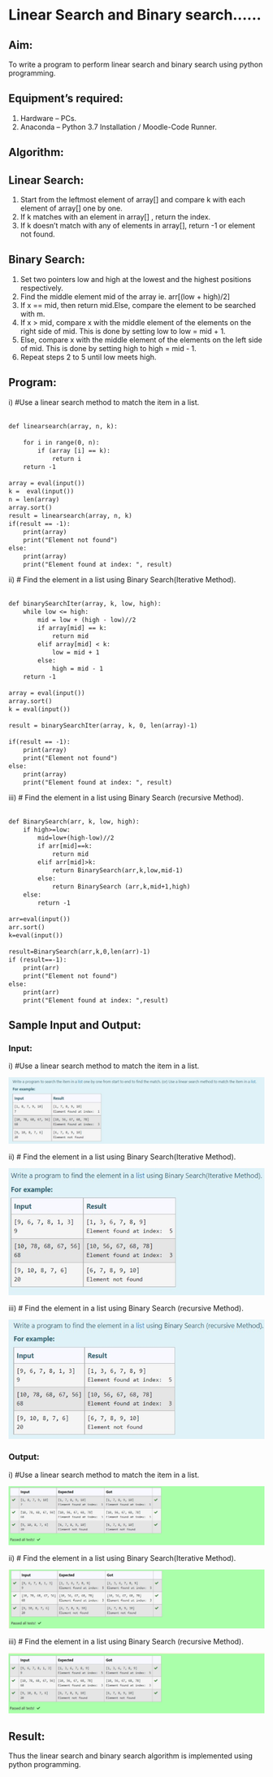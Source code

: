# Linear Search and Binary search......

## Aim:
To write a program to perform linear search and binary search using python programming.

## Equipment’s required:
1.	Hardware – PCs.
2.	Anaconda – Python 3.7 Installation / Moodle-Code Runner.

## Algorithm:

## Linear Search:
1.	Start from the leftmost element of array[] and compare k with each element of array[] one by one.
2.	If k matches with an element in array[] , return the index.
3.	If k doesn’t match with any of elements in array[], return -1 or element not found.

## Binary Search:
1.	Set two pointers low and high at the lowest and the highest positions respectively.
2.	Find the middle element mid of the array ie. arr[(low + high)/2]
3.	If x == mid, then return mid.Else, compare the element to be searched with m.
4.	If x > mid, compare x with the middle element of the elements on the right side of mid. This is done by setting low to low = mid + 1.
5.	Else, compare x with the middle element of the elements on the left side of mid. This is done by setting high to high = mid - 1.
6.	Repeat steps 2 to 5 until low meets high.

## Program:
i)	#Use a linear search method to match the item in a list.
```

def linearsearch(array, n, k):

    for i in range(0, n):
        if (array [i] == k):
            return i
    return -1

array = eval(input())
k =  eval(input())
n = len(array)
array.sort()
result = linearsearch(array, n, k)
if(result == -1):
    print(array)
    print("Element not found")
else:
    print(array)
    print("Element found at index: ", result)
```

ii)	# Find the element in a list using Binary Search(Iterative Method).
```

def binarySearchIter(array, k, low, high):
    while low <= high:
        mid = low + (high - low)//2
        if array[mid] == k:
            return mid
        elif array[mid] < k:
            low = mid + 1
        else:
            high = mid - 1
    return -1
    
array = eval(input())
array.sort()
k = eval(input())

result = binarySearchIter(array, k, 0, len(array)-1)

if(result == -1):
    print(array)
    print("Element not found")
else:
    print(array)
    print("Element found at index: ", result)
```

iii)	# Find the element in a list using Binary Search (recursive Method).
```

def BinarySearch(arr, k, low, high):
    if high>=low:
        mid=low+(high-low)//2
        if arr[mid]==k:
            return mid
        elif arr[mid]>k:
            return BinarySearch(arr,k,low,mid-1)
        else:
            return BinarySearch (arr,k,mid+1,high)
    else:
        return -1
        
arr=eval(input())
arr.sort()
k=eval(input())

result=BinarySearch(arr,k,0,len(arr)-1)
if (result==-1):
    print(arr)
    print("Element not found")
else:
    print(arr)
    print("Element found at index: ",result)
```

## Sample Input and Output:
### Input:

i)	#Use a linear search method to match the item in a list.

![input1](q1.jpg)

ii)	# Find the element in a list using Binary Search(Iterative Method).

![input2](q2.jpg)

iii)	# Find the element in a list using Binary Search (recursive Method).

![input3](q3.jpg)

### Output:

i)	#Use a linear search method to match the item in a list.

![output1](CR01.jpg)

ii)	# Find the element in a list using Binary Search(Iterative Method).

![output2](CR02.jpg)

iii)	# Find the element in a list using Binary Search (recursive Method).

![output3](CR03.jpg)

## Result:
Thus the linear search and binary search algorithm is implemented using python programming.